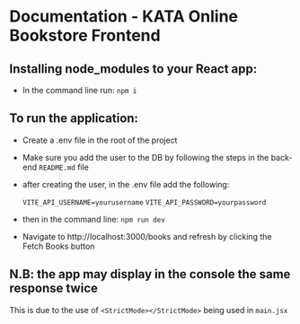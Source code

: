 # Documentation - KATA Online Bookstore Frontend

## Installing node_modules to your React app:

- In the command line run: `npm i`

## To run the application:

- Create a .env file in the root of the project

- Make sure you add the user to the DB by following the steps in the back-end `README.md` file

- after creating the user, in the .env file add the following:

	`VITE_API_USERNAME=yourusername`
	`VITE_API_PASSWORD=yourpassword`

- then in the command line: `npm run dev`

- Navigate to http://localhost:3000/books and refresh by clicking the Fetch Books button

## N.B: the app may display in the console the same response twice

This is due to the use of `<StrictMode></StrictMode>` being used in `main.jsx`